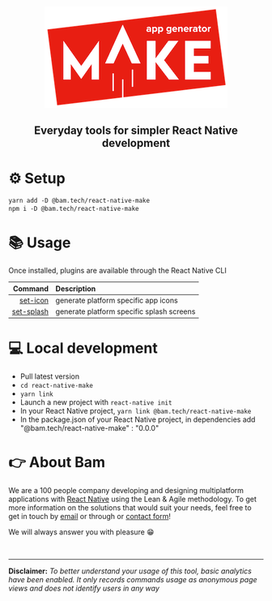 <p align="center"><img src="./docs/assets/make-logo.png"></p>
<h2 align="center">Everyday tools for simpler React Native development</h2>

# ⚙️ Setup

```
yarn add -D @bam.tech/react-native-make
npm i -D @bam.tech/react-native-make
```

# 📚 Usage

Once installed, plugins are available through the React Native CLI

|                           Command | Description                               |
| --------------------------------: | :---------------------------------------- |
|    [set-icon](./docs/set-icon.md) | generate platform specific app icons      |
| [set-splash](.docs/set-splash.md) | generate platform specific splash screens |

# 💻 Local development

- Pull latest version
- `cd react-native-make`
- `yarn link`
- Launch a new project with `react-native init`
- In your React Native project, `yarn link @bam.tech/react-native-make`
- In the package.json of your React Native project, in dependencies add "@bam.tech/react-native-make" : "0.0.0"

# 👉 About Bam

We are a 100 people company developing and designing multiplatform applications with [React Native](https://www.bam.tech/agence-react-native-paris) using the Lean & Agile methodology. To get more information on the solutions that would suit your needs, feel free to get in touch by [email](mailto://contact@bam.tech) or through or [contact form](https://www.bam.tech/contact)!

We will always answer you with pleasure 😁

<br><hr/>

**Disclaimer:** _To better understand your usage of this tool, basic analytics have been enabled. It only records commands usage as anonymous page views and does not identify users in any way_
